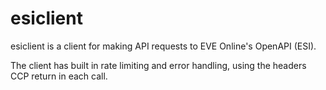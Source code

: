 # esiclient
esiclient is a client for making API requests to EVE Online's OpenAPI (ESI).

The client has built in rate limiting and error handling, using the headers CCP return in each call.